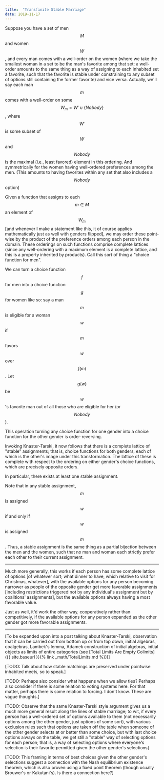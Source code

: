 ```yaml
---
title:  "Transfinite Stable Marriage"
date: 2019-11-17
---
```

Suppose you have a set of men $$M$$ and women $$W$$, and every man comes with a well-order on the women (where we take the smallest woman in a set to be the man's favorite among that set; a well-order amounts to the same thing as a way of assigning to each inhabited set a favorite, such that the favorite is stable under constraining to any subset of options still containing the former favorite) and vice versa. Actually, we'll say each man $$m$$ comes with a well-order on some $$W_m = W' \cup \{Nobody\}$$, where $$W'$$ is some subset of $$W$$ and $$Nobody$$ is the maximal (i.e., least favored) element in this ordering. And symmetrically for the women having well-ordered preferences among the men. (This amounts to having favorites within any set that also includes a $$Nobody$$ option)

Given a function that assigns to each $$m \in M$$ an element of $$W_m$$ [and whenever I make a statement like this, it of course applies mathematically just as well with genders flipped], we may order these point-wise by the product of the preference orders among each person in the domain. These orderings on such functions comprise complete lattices (since any well-ordering with a maximum element is a complete lattice, and this is a property inherited by products). Call this sort of thing a "choice function for men".

We can turn a choice function $$f$$ for men into a choice function $$g$$ for women like so: say a man $$m$$ is eligible for a woman $$w$$ if $$m$$ favors $$w$$ over $$f(m)$$. Let $$g(w)$$ be $$w$$'s favorite man out of all those who are eligible for her (or $$Nobody$$).

This operation turning any choice function for one gender into a choice function for the other gender is order-reversing.

Invoking Knaster-Tarski, it now follows that there is a complete lattice of "stable" assignments; that is, choice functions for both genders, each of which is the other's image under this transformation. The lattice of these is complete with respect to the ordering on either gender's choice functions, which are precisely opposite orders.

In particular, there exists at least one stable assignment.

Note that in any stable assignment, $$m$$ is assigned $$w$$ if and only if $$w$$ is assigned $$m$$. Thus, a stable assignment is the same thing as a partial bijection between the men and the women, such that no man and woman each strictly prefer each other to their current assignment.

---------

Much more generally, this works if each person has some complete lattice of options [of whatever sort; what dinner to have, which relative to visit for Christmas, whatever], with the available options for any person becoming narrower as people of the opposite gender get more favorable assignments [including restrictions triggered not by any individual's assignment but by coalitions' assignments], but the available options always having a most favorable value.

Just as well, it'd work the other way, cooperatively rather than competitively, if the available options for any person expanded as the other gender got more favorable assignments.

***

[To be expanded upon into a post talking about Knaster-Tarski, observation that it can be carried out from bottom up or from top down, initial algebras, coalgebras, Lambek's lemma, Adamek construction of initial algebras, initial objects as limits of entire categories (see [Total Limits Are Empty Colimits]({{ site.baseurl }}{% link _math/TotalLimits.md %}))]

[TODO: Talk about how stable matchings are preserved under pointwise inhabited meets, so to speak.]

[TODO: Perhaps also consider what happens when we allow ties? Perhaps also consider if there is some relation to voting systems here. For that matter, perhaps there is some relation to forcing. I don't know. These are vague thoughts.]

[TODO: Observe that the same Knaster-Tarski style argument gives us a much more general result along the lines of stable marriage; to wit, if every person has a well-ordered set of options available to them (not necessarily options among the other gender, just options of some sort), with various exclusion rules such that options are taken off the table when someone of the other gender selects at or better than some choice, but with last choice options always on the table, we get still a "stable" way of selecting options for each person; that is, a way of selecting options where everyone's selection is their favorite permitted given the other gender's selections]

[TODO: This framing in terms of best choices given the other gender's selections suggest a connection with the Nash equilibrium existence theorem, which is also proven using a fixed point theorem (though usually Brouwer's or Kakutani's). Is there a connection here?]